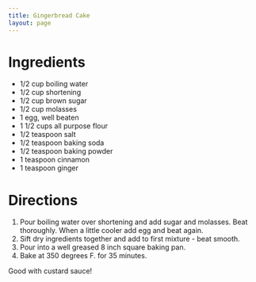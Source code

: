 ```yaml
---
title: Gingerbread Cake
layout: page
---
```


# Ingredients

* 1/2 cup boiling water
* 1/2 cup shortening
* 1/2 cup brown sugar
* 1/2 cup molasses
* 1 egg, well beaten
* 1 1/2 cups all purpose flour
* 1/2 teaspoon salt
* 1/2 teaspoon baking soda
* 1/2 teaspoon baking powder
* 1 teaspoon cinnamon
* 1 teaspoon ginger

# Directions

1. Pour boiling water over shortening and add sugar and molasses. Beat thoroughly. When a little cooler add egg and beat again.
1. Sift dry ingredients together and add to first mixture - beat smooth.
1. Pour into a well greased 8 inch square baking pan.
1. Bake at 350 degrees F. for 35 minutes.

Good with custard sauce!
